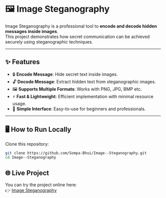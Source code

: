 # 🖼️ Image Steganography

Image Steganography is a professional tool to **encode and decode hidden messages inside images**.  
This project demonstrates how secret communication can be achieved securely using steganographic techniques.

---

## ✨ Features
- 🔒 **Encode Message**: Hide secret text inside images.  
- 🔓 **Decode Message**: Extract hidden text from steganographic images.  
- 🖼️ **Supports Multiple Formats**: Works with PNG, JPG, BMP etc.  
- ⚡ **Fast & Lightweight**: Efficient implementation with minimal resource usage.  
- 🎯 **Simple Interface**: Easy-to-use for beginners and professionals.  

---

## 🖥️ How to Run Locally
 Clone this repository:
  ```bash
  git clone https://github.com/Sompa-Bhui/Image--Steganography.git
cd Image--Steganography
```
## 🌐 Live Project

You can try the project online here:  
👉 [Image Steganography](https://sompa-bhui.github.io/Image--Steganography/)
